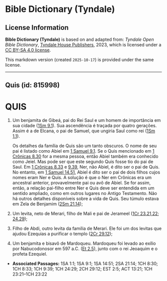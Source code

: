 # Bible Dictionary (Tyndale)

## License Information

**Bible Dictionary (Tyndale)** is based on and adapted from: _Tyndale Open Bible Dictionary_, [Tyndale House Publishers](https://tyndaleopenresources.com/), 2023, which is licensed under a [CC BY-SA 4.0 license](https://creativecommons.org/licenses/by-sa/4.0/legalcode.en).

This markdown version (created `2025-10-17`) is provided under the same license.



--------------------------------

## Quis (id: 815998)

QUIS
====

1. Um benjamita de Gibeá, pai do Rei Saul e um homem de importância em sua cidade ([1Sm 9\.1](https://ref.ly/1Sam9:1)). Sua ascendência é traçada por quatro gerações. Assim é a de Elcana, o pai de Samuel, que ungiria Saul como rei ([1Sm 1\.1](https://ref.ly/1Sam1:1)).

    Os detalhes da família de Quis são um tanto obscuros. O nome de seu pai é listado como Abiel em [1 Samuel 9\.1](https://ref.ly/1Sam9:1). Se o Quis mencionado em [1 Crônicas 8\.30](https://ref.ly/1Chr8:30) for a mesma pessoa, então Abiel também era conhecido como Jeiel. Mas pode ser que este segundo Quis fosse tio do pai de Saul. Em [1 Crônicas 8\.33](https://ref.ly/1Chr8:33) e [9\.39](https://ref.ly/1Chr9:39), Ner, não Abiel, é dito ser o pai de Quis. No entanto, em [1 Samuel 14\.51](https://ref.ly/1Sam14:51), Abiel é dito ser o pai de dois filhos cujos nomes eram Ner e Quis. A solução é que o Ner em Crônicas era um ancestral anterior, provavelmente pai ou avô de Abiel. Se for assim, então, a relação pai\-filho entre Ner e Quis deve ser entendida em um sentido ampliado, como em outros lugares no Antigo Testamento. Não há outros detalhes disponíveis sobre a vida de Quis. Seu túmulo estava em Zela de Benjamim ([2Sm 21\.14](https://ref.ly/2Sam21:14));

2. Um levita, neto de Merari, filho de Mali e pai de Jerameel ([1Cr 23\.21,22](https://ref.ly/1Chr23:21-1Chr23:22); [24\.29](https://ref.ly/1Chr24:29));
3. Filho de Abdi, outro levita da família de Merari. Ele foi um dos levitas que ajudou Ezequias a purificar o templo ([2Cr 29\.12](https://ref.ly/2Chr29:12));
4. Um benjamita e bisavô de Mardoqueu. Mardoqueu foi levado ao exílio por Nabucodonosor em 597 a.C. ([Et 2\.5](https://ref.ly/Esth2:5)), junto com o rei Jeoaquim e o profeta Ezequiel.

* **Associated Passages:** 1SA 1:1; 1SA 9:1; 1SA 14:51; 2SA 21:14; 1CH 8:30; 1CH 8:33; 1CH 9:39; 1CH 24:29; 2CH 29:12; EST 2:5; ACT 13:21; 1CH 23:21–1CH 23:22

